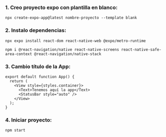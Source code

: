 ### 1. Creo proyecto expo con plantilla en blanco:

```
npx create-expo-app@latest nombre-proyecto --template blank
```

### 2. Instalo dependencias:
```
npx expo install react-dom react-native-web @expo/metro-runtime
```

```
npm i @react-navigation/native react-native-screens react-native-safe-area-context @react-navigation/native-stack
```

### 3. Cambio título de la App:
```
export default function App() {
  return (
    <View style={styles.container}>
      <Text>Tenemos aquí la app</Text>
      <StatusBar style="auto" />
    </View>
  );
}
```

### 4. Iniciar proyecto:
```
npm start
```
